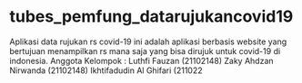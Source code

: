 # tubes_pemfung_datarujukancovid19
Aplikasi data rujukan rs covid-19 ini adalah aplikasi berbasis website yang bertujuan menampilkan rs mana saja yang bisa dirujuk untuk covid-19 di indonesia.
Anggota Kelompok : 
Luthfi Fauzan (21102148)
Zaky Ahdzan Nirwanda (21102148)
Ikhtifadudin Al Ghifari (211022
